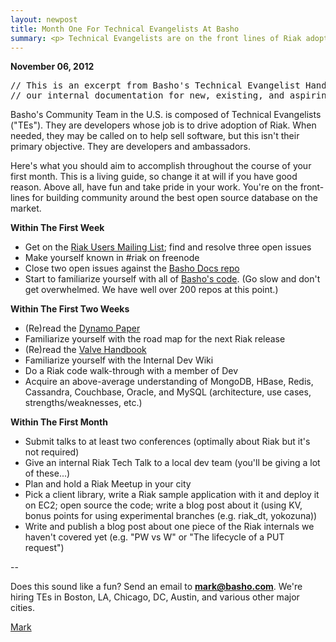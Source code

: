```yaml
--- 
layout: newpost
title: Month One For Technical Evangelists At Basho
summary: <p> Technical Evangelists are on the front lines of Riak adoption at Basho. Here's what they work on during their first month. </p>
--- 
```


**November 06, 2012**

<pre>
// This is an excerpt from Basho's Technical Evangelist Handbook, 
// our internal documentation for new, existing, and aspiring TEs. 
</pre>

Basho's Community Team in the U.S. is composed of Technical Evangelists ("TEs"). They are developers whose job is to drive adoption of Riak. When needed, they may be called on to help sell software, but this isn't their primary objective. They are developers and ambassadors. 

Here's what you should aim to accomplish throughout the course of your first month. This is a living guide, so change it at will if you have good reason. Above all, have fun and take pride in your work. You're on the front-lines for building community around the best open source database on the market. 

**Within The First Week** 

* Get on the [Riak Users Mailing List](http://lists.basho.com/mailman/listinfo/riak-users_lists.basho.com); find and resolve three open issues 
* Make yourself known in #riak on freenode
* Close two open issues against the [Basho Docs repo](http://github.com/basho/basho_docs)
* Start to familiarize yourself with all of [Basho's code](http://github.com/basho). (Go slow and don't get overwhelmed. We have well over 200 repos at this point.)

**Within The First Two Weeks**

* (Re)read the [Dynamo Paper](http://www.allthingsdistributed.com/files/amazon-dynamo-sosp2007.pdf) 
* Familiarize yourself with the road map for the next Riak release
* (Re)read the [Valve Handbook](http://newcdn.flamehaus.com/Valve_Handbook_LowRes.pdf)
* Familiarize yourself with the Internal Dev Wiki
* Do a Riak code walk-through with a member of Dev
* Acquire an above-average understanding of MongoDB, HBase, Redis, Cassandra, Couchbase, Oracle, and MySQL (architecture, use cases, strengths/weaknesses, etc.)

**Within The First Month** 

* Submit talks to at least two conferences (optimally about Riak but it's not required)
* Give an internal Riak Tech Talk to a local dev team (you'll be giving a lot of these...)
* Plan and hold a Riak Meetup in your city 
* Pick a client library, write a Riak sample application with it and deploy it on EC2; open source the code; write a blog post about it (using KV, bonus points for using experimental branches (e.g. riak_dt, yokozuna))
* Write and publish a blog post about one piece of the Riak internals we haven't covered yet (e.g. "PW vs W" or "The lifecycle of a PUT request")

--

Does this sound like a fun? Send an email to **mark@basho.com**. We're hiring TEs in Boston, LA, Chicago, DC, Austin, and various other major cities.

[Mark](http://twitter.com/pharkmillups) 


